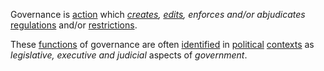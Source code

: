 Governance is [action](https://github.com/gcassel/Modular-Organization-Terminology/blob/master/terms/action.md) which *[creates](https://github.com/gcassel/Modular-Organization-Terminology/blob/master/terms/create.md), [edits](https://github.com/gcassel/Modular-Organization-Terminology/blob/master/terms/edit.md), enforces and/or abjudicates* [regulations](https://github.com/gcassel/Modular-Organization-Terminology/blob/master/terms/regulate.md) and/or [restrictions](https://github.com/gcassel/Modular-Organization-Terminology/blob/master/terms/restriction.md).  

These [functions](https://github.com/gcassel/Modular-Organization-Terminology/blob/master/terms/function.md) of governance are often [identified](https://github.com/gcassel/Modular-Organization-Terminology/blob/master/terms/identify.md) in [political](https://github.com/gcassel/Modular-Organization-Terminology/blob/master/terms/politics.md) [contexts](https://github.com/gcassel/Modular-Organization-Terminology/blob/master/terms/context.md) as *legislative, executive and judicial* aspects of *government*.
